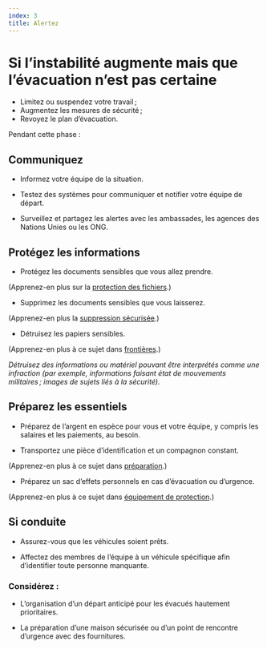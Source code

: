 ```yaml
---
index: 3
title: Alertez
---
```

# Si l’instabilité augmente mais que l’évacuation n’est pas certaine

*   Limitez ou suspendez votre travail ;
*   Augmentez les mesures de sécurité ;
*   Revoyez le plan d’évacuation.

Pendant cette phase :

## Communiquez

*   Informez votre équipe de la situation.

*   Testez des systèmes pour communiquer et notifier votre équipe de départ.

*   Surveillez et partagez les alertes avec les ambassades, les agences des Nations Unies ou les ONG.

## Protégez les informations

*   Protégez les documents sensibles que vous allez prendre.

(Apprenez-en plus sur la [protection des fichiers](umbrella://information/protecting-files).)  

*   Supprimez les documents sensibles que vous laisserez.

(Apprenez-en plus la [suppression sécurisée](umbrella://information/safely-deleting).)

*   Détruisez les papiers sensibles.

(Apprenez-en plus à ce sujet dans [frontières](umbrella://travel/borders).)

_Détruisez des informations ou matériel pouvant être interprétés comme une infraction (par exemple, informations faisant état de mouvements militaires ; images de sujets liés à la sécurité)._

## Préparez les essentiels

*   Préparez de l’argent en espèce pour vous et votre équipe, y compris les salaires et les paiements, au besoin.

*   Transportez une pièce d’identification et un compagnon constant.

(Apprenez-en plus à ce sujet dans [préparation](umbrella://travel/preparation).) 

*   Préparez un sac d’effets personnels en cas d’évacuation ou d’urgence.

(Apprenez-en plus à ce sujet dans [équipement de protection](umbrella://travel/protective-equipment).)

## Si conduite

*   Assurez-vous que les véhicules soient prêts.

*   Affectez des membres de l’équipe à un véhicule spécifique afin d’identifier toute personne manquante.

### Considérez :

*   L’organisation d’un départ anticipé pour les évacués hautement prioritaires.

*   La préparation d’une maison sécurisée ou d’un point de rencontre d’urgence avec des fournitures.